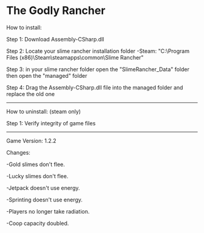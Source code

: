 # The Godly Rancher
How to install:

Step 1: Download Assembly-CSharp.dll

Step 2: Locate your slime rancher installation folder
-Steam: "C:\Program Files (x86)\Steam\steamapps\common\Slime Rancher"

Step 3: in your slime rancher folder open the "SlimeRancher_Data" folder then open the "managed" folder

Step 4: Drag the Assembly-CSharp.dll file into the managed folder and replace the old one

-----

How to uninstall: (steam only)

Step 1: Verify integrity of game files

-----

Game Version: 1.2.2

Changes:

-Gold slimes don't flee.

-Lucky slimes don't flee.

-Jetpack doesn't use energy.

-Sprinting doesn't use energy.

-Players no longer take radiation.

-Coop capacity doubled.
